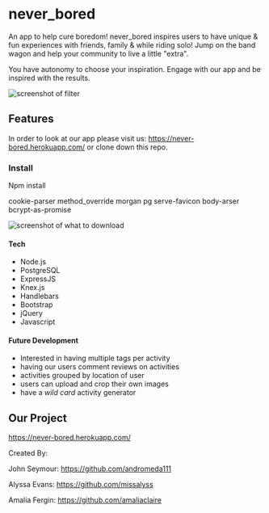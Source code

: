# never_bored
An app to help cure boredom! never_bored inspires users to have unique & fun experiences with friends, family & while riding solo! Jump on the band wagon and help your community to live a little "extra". 


You have autonomy to choose your inspiration. Engage with our app and be inspired with the results. 

![screenshot of filter](https://cloud.githubusercontent.com/assets/24262724/25590720/87752ae2-2e66-11e7-808e-ce7e3dc1d824.png)

## Features 
In order to look at our app please visit us: https://never-bored.herokuapp.com/ or clone down this repo. 

### Install 
Npm install 

cookie-parser
method_override
morgan
pg
serve-favicon 
body-arser
bcrypt-as-promise

![screenshot of what to download](http://allmyfiles/download-neverbored)



#### Tech

- Node.js
- PostgreSQL
- ExpressJS
- Knex.js
- Handlebars
- Bootstrap
- jQuery 
- Javascript 


#### Future Development 

- Interested in having multiple tags per activity 
- having our users comment reviews on activities 
- activities grouped by location of user 
- users can upload and crop their own images 
- have a *wild card* activity generator 

## Our Project 

https://never-bored.herokuapp.com/


Created By: 

John Seymour: https://github.com/andromeda111

Alyssa Evans: https://github.com/missalyss

Amalia Fergin: https://github.com/amaliaclaire



